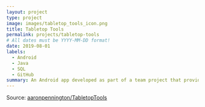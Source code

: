 ```yaml
---
layout: project
type: project
image: images/tabletop_tools_icon.png
title: Tabletop Tools
permalink: projects/tabletop-tools
# All dates must be YYYY-MM-DD format!
date: 2019-08-01
labels:
  - Android
  - Java
  - SQL
  - GitHub
summary: An Android app developed as part of a team project that provides tools for board games, such as dice, cards, and a scoreboard. 
---
```


Source: <a href="https://github.com/KarmaticNeutral/TabletopTools"><i class="large github icon "></i>aaronpennington/TabletopTools</a>